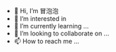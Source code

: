 - 👋 Hi, I’m 冒泡泡
- 👀 I’m interested in 
- 🌱 I’m currently learning ...
- 💞️ I’m looking to collaborate on ...
- 📫 How to reach me ...

<!---
jxyer/jxyer is a ✨ special ✨ repository because its `README.md` (this file) appears on your GitHub profile.
You can click the Preview link to take a look at your changes.
--->
